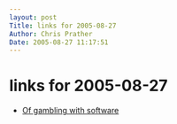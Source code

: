 ```yaml
---
layout: post
Title: links for 2005-08-27  
Author: Chris Prather
Date: 2005-08-27 11:17:51
---
```


# links for 2005-08-27
<ul class="delicious">
	<li>
		<div class="delicious-link"><a href="http://www.drunkenblog.com/drunkenblog-archives/000630.html#more">Of gambling with software</a></div>
	</li>
</ul>

